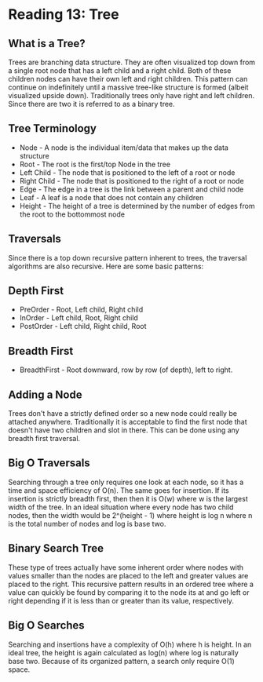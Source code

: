 # Reading 13: Tree

## What is a Tree?

Trees are branching data structure. They are often visualized top down from a single root node that has a left child and a right child. Both of these children nodes can have their own left and right children. This pattern can continue on indefinitely until a massive tree-like structure is formed (albeit visualized upside down). Traditionally trees only have right and left children. Since there are two it is referred to as a binary tree.

## Tree Terminology

- Node - A node is the individual item/data that makes up the data structure
- Root - The root is the first/top Node in the tree
- Left Child - The node that is positioned to the left of a root or node
- Right Child - The node that is positioned to the right of a root or node
- Edge - The edge in a tree is the link between a parent and child node
- Leaf - A leaf is a node that does not contain any children
- Height - The height of a tree is determined by the number of edges from the root to the bottommost node

## Traversals

Since there is a top down recursive pattern inherent to trees, the traversal algorithms are also recursive. Here are some basic patterns:

## Depth First

- PreOrder - Root, Left child, Right child
- InOrder - Left child, Root, Right child
- PostOrder - Left child, Right child, Root

## Breadth First

- BreadthFirst - Root downward, row by row (of depth), left to right.

## Adding a Node

Trees don't have a strictly defined order so a new node could really be attached anywhere. Traditionally it is acceptable to find the first node that doesn't have two children and slot in there. This can be done using any breadth first traversal.

## Big O Traversals

Searching through a tree only requires one look at each node, so it has a time and space efficiency of O(n). The same goes for insertion. If its insertion is strictly breadth first, then then it is O(w) where w is the largest width of the tree. In an ideal situation where every node has two child nodes, then the width would be 2^(height - 1) where height is log n where n is the total number of nodes and log is base two.

## Binary Search Tree

These type of trees actually have some inherent order where nodes with values smaller than the nodes are placed to the left and greater values are placed to the right. This recursive pattern results in an ordered tree where a value can quickly be found by comparing it to the node its at and go left or right depending if it is less than or greater than its value, respectively.

## Big O Searches

Searching and insertions have a complexity of O(h) where h is height. In an ideal tree, the height is again calculated as log(n) where log is naturally base two. Because of its organized pattern, a search only require O(1) space.
